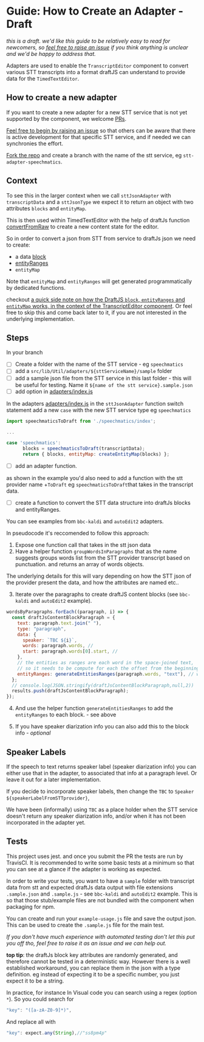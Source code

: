 # Guide: How to Create an Adapter - Draft

_this is a draft. we'd like this guide to be relatively easy to read for newcomers, so [feel free to raise an issue](https://github.com/bbc/react-transcript-editor/issues/new?template=question.md) if you think anything is unclear and we'd be happy to address that._

Adapters are used to enable the `TranscriptEditor` component to convert various STT transcripts into a format draftJS can understand to provide data for the `TimedTextEditor`.

## How to create a new adapter

If you want to create a new adapter for a new STT service that is not yet supported by the component, we welcome [PRs](https://help.github.com/articles/about-pull-requests/).

[Feel free to begin by raising an issue](https://github.com/bbc/react-transcript-editor/issues/new?template=feature_request.md) so that others can be aware that there is active development for that specific STT service, and if needed we can synchronies the effort.

[Fork the repo](https://help.github.com/articles/fork-a-repo/) and
create a branch with the name of the stt service, eg `stt-adapter-speechmatics`.

<!-- TODO: adjust link -->

## Context

To see this in the larger context when we call `sttJsonAdapter` with `transcriptData` and a `sttJsonType` we expect it to return an object with two attributes `blocks` and `entityMap`.

This is then used within TimedTextEditor with the help of draftJs function [convertFromRaw](https://draftjs.org/docs/api-reference-data-conversion#convertfromraw) to create a new content state for the editor.

So in order to convert a json from STT from service to draftJs json we need to create:

- a data [block](https://draftjs.org/docs/api-reference-content-block#docsNav)
- [entityRanges](https://draftjs.org/docs/advanced-topics-entities)
- `entityMap`

Note that `entityMap` and `entityRanges` will get generated programmatically by dedicated functions.

checkout [a quick side note on how the DraftJS `block`, `entityRanges` and `entityMap` works, in the context of the TranscriptEditor component](./draftjs-blocks-entityrange-entitmap.md). Or feel free to skip this and come back later to it, if you are not interested in the underlying implementation.

## Steps

In your branch

- [ ] Create a folder with the name of the STT service - eg `speechmatics`
- [ ] add a `src/lib/Util/adapters/${sttServiceName}/sample` folder
- [ ] add a sample json file from the STT service in this last folder - this will be useful for testing. Name it `${name of the stt service}.sample.json`
  <!-- TODO: we should check these json are excluded from the bundle -->
- [ ] add option in [adapters/index.js](adapters/index.js)

In the adapters [adapters/index.js](adapters/index.js) in the `sttJsonAdapter` function switch statement add a new `case` with the new STT service type eg `speechmatics`

<!-- TODO: modify import path if module is moved/refactored -->

```js
import speechmaticsToDraft from './speechmatics/index';

...

case 'speechmatics':
      blocks = speechmaticsToDraft(transcriptData);
      return { blocks, entityMap: createEntityMap(blocks) };
```

- [ ] add an adapter function.

as shown in the example you'd also need to add a function with the stt provider name +`ToDraft` eg `speechmaticsToDraft`that takes in the transcript data.

- [ ] create a function to convert the STT data structure into draftJs blocks and entityRanges.

You can see examples from `bbc-kaldi` and `autoEdit2` adapters.

In pseudocode it's reccomended to follow this approach:

1. Expose one function call that takes in the stt json data
2. Have a helper function `groupWordsInParagraphs` that as the name suggests groups words list from the STT provider transcript based on punctuation. and returns an array of words objects.

The underlying details for this will vary depending on how the STT json of the provider present the data, and how the attributes are named etc..

3. Iterate over the paragraphs to create draftJS content blocks (see `bbc-kaldi` and `autoEdit2` example).

```js
wordsByParagraphs.forEach((paragraph, i) => {
  const draftJsContentBlockParagraph = {
    text: paragraph.text.join(" "),
    type: "paragraph",
    data: {
      speaker: `TBC ${i}`,
      words: paragraph.words, //
      start: paragraph.words[0].start, //
    },
    // the entities as ranges are each word in the space-joined text,
    // so it needs to be compute for each the offset from the beginning of the paragraph and the length
    entityRanges: generateEntitiesRanges(paragraph.words, "text"), // wordAttributeName
  };
  // console.log(JSON.stringify(draftJsContentBlockParagraph,null,2))
  results.push(draftJsContentBlockParagraph);
});
```

4. And use the helper function `generateEntitiesRanges` to add the `entityRanges` to each block. - see above

5. If you have speaker diarization info you can also add this to the block info - _optional_

## Speaker Labels

If the speech to text returns speaker label (speaker diarization info) you can either use that in the adapter, to associated that info at a paragraph level. Or leave it out for a later implementation.

If you decide to incorporate speaker labels, then change the `TBC` to `Speaker ${speakerLabelFromSTTprovider}`,

We have been (informally) using `TBC` as a place holder when the STT service doesn't return any speaker diarization info, and/or when it has not been incorporated in the adapter yet.

## Tests

This project uses jest. and once you submit the PR the tests are run by TravisCI. It is recommended to write some basic tests at a minimum so that you can see at a glance if the adapter is working as expected.

In order to write your tests, you want to have a `sample` folder with transcript data from stt and expected draftJs data output with file extensions `.sample.json` and `.sample.js` - see `bbc-kaldi` and `autoEdit2` example. This is so that those stub/example files are not bundled with the component when packaging for npm.

You can create and run your `example-usage.js` file and save the output json. This can be used to create the `.sample.js` file for the main test.

_If you don't have much experience with automated testing don't let this put you off tho, feel free to raise it as an issue and we can help out._

**top tip**: the draftJs block key attributes are randomly generated, and therefore cannot be tested in a deterministic way. However there is a well established workaround, you can replace them in the json with a type definition. eg instead of expecting it to be a specific number, you just expect it to be a string.

In practice, for instance In Visual code you can search using a regex (option `*`). So you could search for

```js
"key": "([a-zA-Z0-9]*)",
```

And replace all with

```js
"key": expect.any(String),//"ss8pm4p"
```
